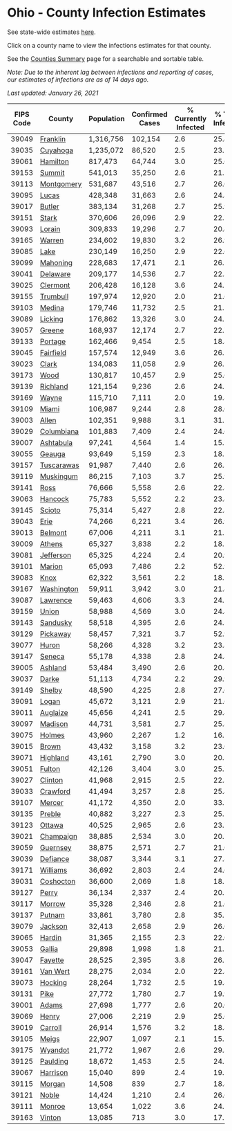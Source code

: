 # Ohio - County Infection Estimates

See state-wide estimates [here](/infections/us-oh).

Click on a county name to view the infections estimates for that county.

See the [Counties Summary](/infections/summary-counties) page for a searchable and sortable table.

*Note: Due to the inherent lag between infections and reporting of cases, our estimates of infections are as of 14 days ago.*

*Last updated: January 26, 2021*

|   FIPS Code |                   County |   Population |   Confirmed Cases |   % Currently Infected |   % Total Infected |
|-------------|--------------------------|--------------|-------------------|------------------------|--------------------|
|       39049 |     [Franklin](franklin) |    1,316,756 |           102,154 |                    2.6 |               25.4 |
|       39035 |     [Cuyahoga](cuyahoga) |    1,235,072 |            86,520 |                    2.5 |               23.1 |
|       39061 |     [Hamilton](hamilton) |      817,473 |            64,744 |                    3.0 |               25.6 |
|       39153 |         [Summit](summit) |      541,013 |            35,250 |                    2.6 |               21.2 |
|       39113 | [Montgomery](montgomery) |      531,687 |            43,516 |                    2.7 |               26.0 |
|       39095 |           [Lucas](lucas) |      428,348 |            31,663 |                    2.6 |               24.8 |
|       39017 |         [Butler](butler) |      383,134 |            31,268 |                    2.7 |               25.9 |
|       39151 |           [Stark](stark) |      370,606 |            26,096 |                    2.9 |               22.7 |
|       39093 |         [Lorain](lorain) |      309,833 |            19,296 |                    2.7 |               20.4 |
|       39165 |         [Warren](warren) |      234,602 |            19,830 |                    3.2 |               26.9 |
|       39085 |             [Lake](lake) |      230,149 |            16,250 |                    2.9 |               22.6 |
|       39099 |     [Mahoning](mahoning) |      228,683 |            17,471 |                    2.1 |               26.1 |
|       39041 |     [Delaware](delaware) |      209,177 |            14,536 |                    2.7 |               22.3 |
|       39025 |     [Clermont](clermont) |      206,428 |            16,128 |                    3.6 |               24.7 |
|       39155 |     [Trumbull](trumbull) |      197,974 |            12,920 |                    2.0 |               21.6 |
|       39103 |         [Medina](medina) |      179,746 |            11,732 |                    2.5 |               21.1 |
|       39089 |       [Licking](licking) |      176,862 |            13,326 |                    3.0 |               24.1 |
|       39057 |         [Greene](greene) |      168,937 |            12,174 |                    2.7 |               22.7 |
|       39133 |       [Portage](portage) |      162,466 |             9,454 |                    2.5 |               18.8 |
|       39045 |   [Fairfield](fairfield) |      157,574 |            12,949 |                    3.6 |               26.2 |
|       39023 |           [Clark](clark) |      134,083 |            11,058 |                    2.9 |               26.2 |
|       39173 |             [Wood](wood) |      130,817 |            10,457 |                    2.9 |               25.6 |
|       39139 |     [Richland](richland) |      121,154 |             9,236 |                    2.6 |               24.5 |
|       39169 |           [Wayne](wayne) |      115,710 |             7,111 |                    2.0 |               19.8 |
|       39109 |           [Miami](miami) |      106,987 |             9,244 |                    2.8 |               28.0 |
|       39003 |           [Allen](allen) |      102,351 |             9,988 |                    3.1 |               31.1 |
|       39029 | [Columbiana](columbiana) |      101,883 |             7,409 |                    2.4 |               24.6 |
|       39007 |   [Ashtabula](ashtabula) |       97,241 |             4,564 |                    1.4 |               15.7 |
|       39055 |         [Geauga](geauga) |       93,649 |             5,159 |                    2.3 |               18.1 |
|       39157 | [Tuscarawas](tuscarawas) |       91,987 |             7,440 |                    2.6 |               26.3 |
|       39119 |   [Muskingum](muskingum) |       86,215 |             7,103 |                    3.7 |               25.9 |
|       39141 |             [Ross](ross) |       76,666 |             5,558 |                    2.6 |               22.8 |
|       39063 |       [Hancock](hancock) |       75,783 |             5,552 |                    2.2 |               23.4 |
|       39145 |         [Scioto](scioto) |       75,314 |             5,427 |                    2.8 |               22.8 |
|       39043 |             [Erie](erie) |       74,266 |             6,221 |                    3.4 |               26.9 |
|       39013 |       [Belmont](belmont) |       67,006 |             4,211 |                    3.1 |               21.2 |
|       39009 |         [Athens](athens) |       65,327 |             3,838 |                    2.2 |               18.1 |
|       39081 |   [Jefferson](jefferson) |       65,325 |             4,224 |                    2.4 |               20.9 |
|       39101 |         [Marion](marion) |       65,093 |             7,486 |                    2.2 |               52.9 |
|       39083 |             [Knox](knox) |       62,322 |             3,561 |                    2.2 |               18.2 |
|       39167 | [Washington](washington) |       59,911 |             3,942 |                    3.0 |               21.4 |
|       39087 |     [Lawrence](lawrence) |       59,463 |             4,606 |                    3.3 |               24.2 |
|       39159 |           [Union](union) |       58,988 |             4,569 |                    3.0 |               24.4 |
|       39143 |     [Sandusky](sandusky) |       58,518 |             4,395 |                    2.6 |               24.3 |
|       39129 |     [Pickaway](pickaway) |       58,457 |             7,321 |                    3.7 |               52.9 |
|       39077 |           [Huron](huron) |       58,266 |             4,328 |                    3.2 |               23.8 |
|       39147 |         [Seneca](seneca) |       55,178 |             4,338 |                    2.8 |               24.8 |
|       39005 |       [Ashland](ashland) |       53,484 |             3,490 |                    2.6 |               20.8 |
|       39037 |           [Darke](darke) |       51,113 |             4,734 |                    2.2 |               29.9 |
|       39149 |         [Shelby](shelby) |       48,590 |             4,225 |                    2.8 |               27.6 |
|       39091 |           [Logan](logan) |       45,672 |             3,121 |                    2.9 |               21.6 |
|       39011 |     [Auglaize](auglaize) |       45,656 |             4,241 |                    2.5 |               29.4 |
|       39097 |       [Madison](madison) |       44,731 |             3,581 |                    2.7 |               25.8 |
|       39075 |         [Holmes](holmes) |       43,960 |             2,267 |                    1.2 |               16.2 |
|       39015 |           [Brown](brown) |       43,432 |             3,158 |                    3.2 |               23.0 |
|       39071 |     [Highland](highland) |       43,161 |             2,790 |                    3.0 |               20.3 |
|       39051 |         [Fulton](fulton) |       42,126 |             3,404 |                    3.0 |               25.7 |
|       39027 |       [Clinton](clinton) |       41,968 |             2,915 |                    2.5 |               22.3 |
|       39033 |     [Crawford](crawford) |       41,494 |             3,257 |                    2.8 |               25.4 |
|       39107 |         [Mercer](mercer) |       41,172 |             4,350 |                    2.0 |               33.7 |
|       39135 |         [Preble](preble) |       40,882 |             3,227 |                    2.3 |               25.2 |
|       39123 |         [Ottawa](ottawa) |       40,525 |             2,965 |                    2.6 |               23.7 |
|       39021 |   [Champaign](champaign) |       38,885 |             2,534 |                    3.0 |               20.7 |
|       39059 |     [Guernsey](guernsey) |       38,875 |             2,571 |                    2.7 |               21.0 |
|       39039 |     [Defiance](defiance) |       38,087 |             3,344 |                    3.1 |               27.8 |
|       39171 |     [Williams](williams) |       36,692 |             2,803 |                    2.4 |               24.6 |
|       39031 |   [Coshocton](coshocton) |       36,600 |             2,069 |                    1.8 |               18.2 |
|       39127 |           [Perry](perry) |       36,134 |             2,337 |                    2.4 |               20.5 |
|       39117 |         [Morrow](morrow) |       35,328 |             2,346 |                    2.8 |               21.6 |
|       39137 |         [Putnam](putnam) |       33,861 |             3,780 |                    2.8 |               35.2 |
|       39079 |       [Jackson](jackson) |       32,413 |             2,658 |                    2.9 |               26.0 |
|       39065 |         [Hardin](hardin) |       31,365 |             2,155 |                    2.3 |               22.0 |
|       39053 |         [Gallia](gallia) |       29,898 |             1,998 |                    1.8 |               21.1 |
|       39047 |       [Fayette](fayette) |       28,525 |             2,395 |                    3.8 |               26.5 |
|       39161 |     [Van Wert](van-wert) |       28,275 |             2,034 |                    2.0 |               22.8 |
|       39073 |       [Hocking](hocking) |       28,264 |             1,732 |                    2.5 |               19.8 |
|       39131 |             [Pike](pike) |       27,772 |             1,780 |                    2.7 |               19.9 |
|       39001 |           [Adams](adams) |       27,698 |             1,777 |                    2.6 |               20.0 |
|       39069 |           [Henry](henry) |       27,006 |             2,219 |                    2.9 |               25.6 |
|       39019 |       [Carroll](carroll) |       26,914 |             1,576 |                    3.2 |               18.8 |
|       39105 |           [Meigs](meigs) |       22,907 |             1,097 |                    2.1 |               15.1 |
|       39175 |       [Wyandot](wyandot) |       21,772 |             1,967 |                    2.6 |               29.3 |
|       39125 |     [Paulding](paulding) |       18,672 |             1,453 |                    2.5 |               24.7 |
|       39067 |     [Harrison](harrison) |       15,040 |               899 |                    2.4 |               19.1 |
|       39115 |         [Morgan](morgan) |       14,508 |               839 |                    2.7 |               18.4 |
|       39121 |           [Noble](noble) |       14,424 |             1,210 |                    2.4 |               26.6 |
|       39111 |         [Monroe](monroe) |       13,654 |             1,022 |                    3.6 |               24.2 |
|       39163 |         [Vinton](vinton) |       13,085 |               713 |                    3.0 |               17.2 |